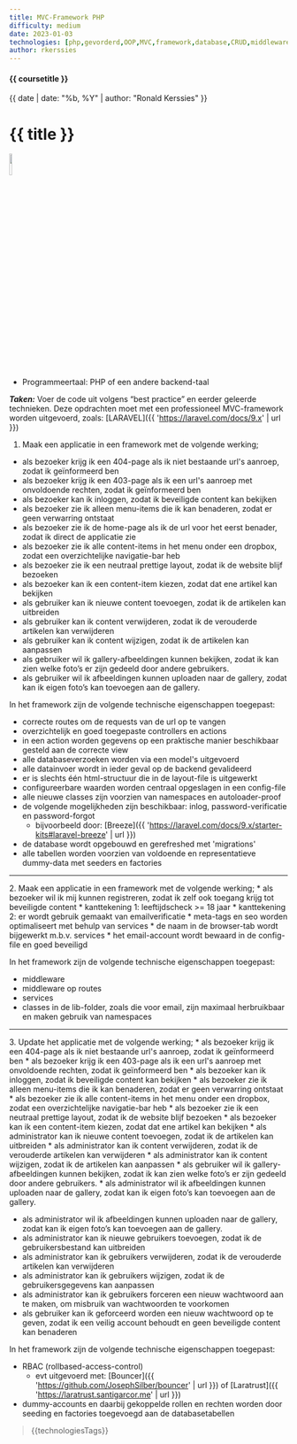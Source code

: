 ```yaml
---
title: MVC-Framework PHP
difficulty: medium
date: 2023-01-03
technologies: [php,gevorderd,OOP,MVC,framework,database,CRUD,middleware,services]
author: rkerssies
---
```


#### {{ coursetitle }}
{{ date | date: "%b, %Y" | author: "Ronald Kerssies" }}

# {{ title }}

<img src="{{ '/_assets/api/Laravel-logo.png' | url }}" style="width:10%;">

* Programmeertaal: PHP of een andere backend-taal

***Taken:***
Voer de code uit volgens “best practice” en eerder geleerde technieken.
Deze opdrachten moet met een professioneel MVC-framework worden uitgevoerd,
zoals: [LARAVEL]({{ 'https://laravel.com/docs/9.x' | url }})


>>>>
1. Maak een applicatie in een framework met de volgende werking;
* als bezoeker krijg ik een 404-page als ik niet bestaande url's aanroep, zodat ik geïnformeerd ben
* als bezoeker krijg ik een 403-page als ik een url's aanroep met onvoldoende rechten, zodat ik geïnformeerd ben
* als bezoeker kan ik inloggen, zodat ik beveiligde content kan bekijken
* als bezoeker zie ik alleen menu-items die ik kan benaderen, zodat er geen verwarring ontstaat
* als bezoeker zie ik de home-page als ik de url voor het eerst benader, zodat ik direct de applicatie zie
* als bezoeker zie ik alle content-items in het menu onder een dropbox, zodat een overzichtelijke navigatie-bar heb
* als bezoeker zie ik een neutraal prettige layout, zodat ik de website blijf bezoeken
* als bezoeker kan ik een content-item kiezen, zodat dat ene artikel kan bekijken
* als gebruiker kan ik nieuwe content toevoegen, zodat ik de artikelen kan uitbreiden
* als gebruiker kan ik content verwijderen, zodat ik de verouderde artikelen kan verwijderen
* als gebruiker kan ik content wijzigen, zodat ik de artikelen kan aanpassen
* als gebruiker wil ik gallery-afbeeldingen kunnen bekijken, zodat ik kan zien welke foto’s er zijn gedeeld door andere gebruikers.
* als gebruiker wil ik afbeeldingen kunnen uploaden naar de gallery, zodat kan ik eigen foto’s kan toevoegen aan de gallery.

In het framework zijn de volgende technische eigenschappen toegepast:
* correcte routes om de requests van de url op te vangen
* overzichtelijk en goed toegepaste controllers en actions
* in een action worden gegevens op een praktische manier beschikbaar gesteld aan de correcte view
* alle databaseverzoeken worden via een model's uitgevoerd
* alle datainvoer wordt in ieder geval op de backend gevalideerd
* er is slechts één html-structuur die in de layout-file is uitgewerkt
* configureerbare waarden worden centraal opgeslagen in een config-file
* alle nieuwe classes zijn voorzien van namespaces en autoloader-proof
* de volgende mogelijkheden zijn beschikbaar: inlog, password-verificatie en password-forgot
  * bijvoorbeeld door: [Breeze]({{ 'https://laravel.com/docs/9.x/starter-kits#laravel-breeze' | url }})
* de database wordt opgebouwd en gerefreshed met 'migrations'
* alle tabellen worden voorzien van voldoende en representatieve dummy-data met seeders en factories

<hr>
2. Maak een applicatie in een framework met de volgende werking;
* als bezoeker wil ik mij kunnen registreren, zodat ik zelf ook toegang krijg tot beveiligde content
    * kanttekening 1: leeftijdscheck >= 18 jaar
    * kanttekening 2: er wordt gebruik gemaakt van emailverificatie
* meta-tags en seo worden optimaliseert met behulp van services
* de naam in de browser-tab wordt bijgewerkt m.b.v. services
* het email-account wordt bewaard in de config-file en goed beveiligd

In het framework zijn de volgende technische eigenschappen toegepast:
* middleware
* middleware op routes
* services
* classes in de lib-folder, zoals die voor email, zijn maximaal herbruikbaar en maken gebruik van namespaces

<hr>
3. Update het applicatie met de volgende werking;
* als bezoeker krijg ik een 404-page als ik niet bestaande url's aanroep, zodat ik geïnformeerd ben
* als bezoeker krijg ik een 403-page als ik een url's aanroep met onvoldoende rechten, zodat ik geïnformeerd ben
* als bezoeker kan ik inloggen, zodat ik beveiligde content kan bekijken
* als bezoeker zie ik alleen menu-items die ik kan benaderen, zodat er geen verwarring ontstaat
* als bezoeker zie ik alle content-items in het menu onder een dropbox, zodat een overzichtelijke navigatie-bar heb
* als bezoeker zie ik een neutraal prettige layout, zodat ik de website blijf bezoeken
* als bezoeker kan ik een content-item kiezen, zodat dat ene artikel kan bekijken
* als administrator kan ik nieuwe content toevoegen, zodat ik de artikelen kan uitbreiden
* als administrator kan ik content verwijderen, zodat ik de verouderde artikelen kan verwijderen
* als administrator kan ik content wijzigen, zodat ik de artikelen kan aanpassen
* als gebruiker wil ik gallery-afbeeldingen kunnen bekijken, zodat ik kan zien welke foto’s er zijn gedeeld door andere gebruikers.
* als administrator wil ik afbeeldingen kunnen uploaden naar de gallery, zodat kan ik eigen foto’s kan toevoegen aan de gallery.
   
* als administrator wil ik afbeeldingen kunnen uploaden naar de gallery, zodat kan ik eigen foto’s kan toevoegen aan de gallery. 
* als administrator kan ik nieuwe gebruikers toevoegen, zodat ik de gebruikersbestand kan uitbreiden
* als administrator kan ik gebruikers verwijderen, zodat ik de verouderde artikelen kan verwijderen
* als administrator kan ik gebruikers wijzigen, zodat ik de gebruikersgegevens kan aanpassen
* als administrator kan ik gebruikers forceren een nieuw wachtwoord aan te maken, om misbruik van wachtwoorden te voorkomen
* als gebruiker kan ik geforceerd worden een nieuw wachtwoord op te geven, zodat ik een veilig account behoudt en geen beveiligde content kan benaderen

In het framework zijn de volgende technische eigenschappen toegepast:
* RBAC (rollbased-access-control)
  * evt uitgevoerd met: [Bouncer]({{ 'https://github.com/JosephSilber/bouncer' | url }}) of [Laratrust]({{ 'https://laratrust.santigarcor.me' | url }})
* dummy-accounts en daarbij gekoppelde rollen en rechten worden door seeding en factories toegevoegd aan de databasetabellen

> {{technologiesTags}}
